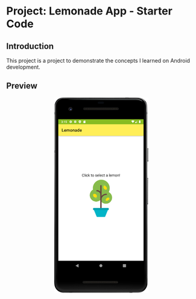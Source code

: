 Project: Lemonade App - Starter Code
==================================


Introduction
------------

This project is a project to demonstrate the concepts I learned on Android development.

Preview
--------------

<p align="center">
  <img src="https://raw.githubusercontent.com/ShyBlueMoon/Lemonade_app/master/emulated_app_image.png" alt="Image of the main screen of the Lemonade app." width="250"/></p>
